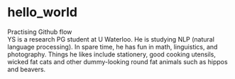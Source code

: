 # hello_world
Practising Github flow \
YS is a research PG student at U Waterloo. He is studying NLP (natural language processing). In spare time, he has fun in math, linguistics, and photography. Things he likes include stationery, good cooking utensils, wicked fat cats and other dummy-looking round fat animals such as hippos and beavers.
